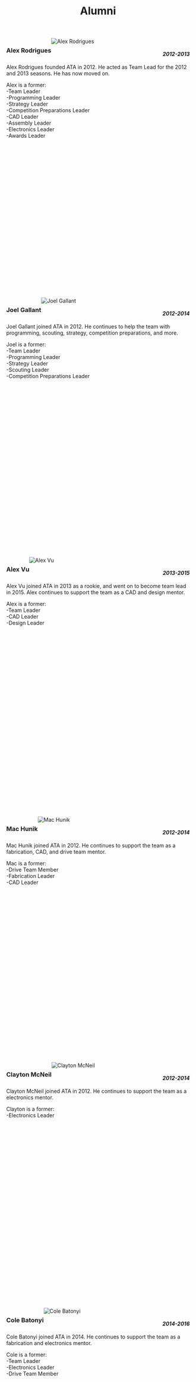 ﻿---
layout: team 
title: Alumni 
---
<div class="container">
	<div class="row">
		<div class="col-sm-4">
			<div class="thumbnail" style="min-height:696px">
				<img class="img-fluid" alt="Alex Rodrigues" src="/resources/img/alumni/alex-rodrigues.jpg">
				<h3 style="padding-left: 5px; float:left">Alex Rodrigues</h3>
				<h4 style="font-style:italic; padding-top:14px; padding-right:5px; float:right">2012-2013</h4>
				<p style="padding-left: 5px; clear:both">Alex Rodrigues founded ATA in 2012. He acted as Team Lead for the 2012 and 2013 seasons. He has now moved on.</p>
				<p style="padding-left:5px">Alex is a former:
					<br>-Team Leader
					<br>-Programming Leader
					<br>-Strategy Leader
					<br>-Competition Preparations Leader
					<br>-CAD Leader
					<br>-Assembly Leader
					<br>-Electronics Leader
					<br>-Awards Leader</p>
			</div>
		</div>
		<div class="col-sm-4">
			<div class="thumbnail" style="min-height:696px">
				<img class="img-fluid" alt="Joel Gallant" src="/resources/img/alumni/joel-gallant.jpg">
				<h3 style="padding-left: 5px; float:left">Joel Gallant</h3>
				<h4 style="font-style:italic; padding-top:14px; padding-right:5px; float:right">2012-2014</h4>
				<p style="padding-left: 5px; clear:both">Joel Gallant joined ATA in 2012. He continues to help the team with programming, scouting, strategy, competition preparations,
					and more.</p>
				<p style="padding-left:5px">Joel is a former:
					<br>-Team Leader
					<br>-Programming Leader
					<br>-Strategy Leader
					<br>-Scouting Leader
					<br>-Competition Preparations Leader</p>
			</div>
		</div>
		<div class="col-sm-4">
			<div class="thumbnail" style="min-height:696px">
				<img class="img-fluid" alt="Alex Vu" src="/resources/img/alumni/alex-vu.png">
				<h3 style="padding-left: 5px; float:left">Alex Vu</h3>
				<h4 style="font-style:italic; padding-top:14px; padding-right:5px; float:right">2013-2015</h4>
				<p style="padding-left: 5px; clear:both">Alex Vu joined ATA in 2013 as a rookie, and went on to become team lead in 2015. Alex continues to support the team as
					a CAD and design mentor.</p>
				<p style="padding-left:5px">Alex is a former:
					<br>-Team Leader
					<br>-CAD Leader
					<br>-Design Leader</p>
			</div>
		</div>
	</div>
	<div class="row">
		<div class="col-sm-4">
			<div class="thumbnail" style="min-height:659px">
				<img class="img-fluid" alt="Mac Hunik" src="/resources/img/alumni/mac-hunik.png">
				<h3 style="padding-left: 5px; float:left">Mac Hunik</h3>
				<h4 style="font-style:italic; padding-top:14px; padding-right:5px; float:right">2012-2014</h4>
				<p style="padding-left: 5px; clear:both">Mac Hunik joined ATA in 2012. He continues to support the team as a fabrication, CAD, and drive team mentor.</p>
				<p style="padding-left:5px">Mac is a former:
					<br>-Drive Team Member
					<br>-Fabrication Leader
					<br>-CAD Leader</p>
			</div>
		</div>
		<div class="col-sm-4">
			<div class="thumbnail" style="min-height:659px">
				<img class="img-fluid" alt="Clayton McNeil" src="/resources/img/alumni/clayton-mcneil.jpg">
				<h3 style="padding-left: 5px; float:left">Clayton McNeil</h3>
				<h4 style="font-style:italic; padding-top:14px; padding-right:5px; float:right">2012-2014</h4>
				<p style="padding-left: 5px; clear:both">Clayton McNeil joined ATA in 2012. He continues to support the team as a electronics mentor.</p>
				<p style="padding-left:5px">Clayton is a former:
					<br>-Electronics Leader</p>
			</div>
		</div>
		<div class="col-sm-4">
			<div class="thumbnail" style="min-height:659px">
				<img class="img-fluid" alt="Cole Batonyi" src="/resources/img/alumni/cole-batonyi.png">
				<h3 style="padding-left: 5px; float:left">Cole Batonyi</h3>
				<h4 style="font-style:italic; padding-top:14px; padding-right:5px; float:right">2014-2016</h4>
				<p style="padding-left: 5px; clear:both">Cole Batonyi joined ATA in 2014. He continues to support the team as a fabrication and electronics mentor.</p>
				<p style="padding-left:5px">Cole is a former:
					<br>-Team Leader
					<br>-Electronics Leader
					<br>-Drive Team Member</p>
			</div>
		</div>
	</div>
	<div class="row">
		<div class="col-sm-4">
			<div class="thumbnail" style="min-height:609px">
				<img class="img-fluid" alt="Britton Baylis-Guiffre" src="/resources/img/alumni/britton-baylis-giuffre.png">
				<h3 style="padding-left: 5px; float:left">Britton Baylis-Guiffre</h3>
				<h4 style="font-style:italic; padding-top:14px; padding-right:5px; float:right">2013-2014</h4>
				<p style="padding-left: 5px; clear:both">Britton Baylis-Guiffre is a former:
					<br>-Team Member</p>
			</div>
		</div>
		<div class="col-sm-4">
			<div class="thumbnail" style="min-height:609px">
				<img class="img-fluid" alt="Chris Lemmon" src="/resources/img/alumni/chris-lemmon.png">
				<h3 style="padding-left: 5px; float:left">Chris Lemmon</h3>
				<h4 style="font-style:italic; padding-top:14px; padding-right:5px; float:right">2012-2014</h4>
				<p style="padding-left: 5px; clear:both">Chris Lemmon is a former:
					<br>-Drive Team Member
					<br>-Assembly Leader</p>
			</div>
		</div>
		<div class="col-sm-4">
			<div class="thumbnail" style="min-height:609px">
				<img class="img-fluid" alt="Denis Trailin" src="/resources/img/alumni/denis-trailin.jpg">
				<h3 style="padding-left: 5px; float:left">Denis Trailin</h3>
				<h4 style="font-style:italic; padding-top:14px; padding-right:5px; float:right">2012-2014</h4>
				<p style="padding-left: 5px; clear:both">Denis Trailin is a former:
					<br>-Awards Leader
					<br>-Scouting Leader
					<br>-Programming Co-leader</p>
			</div>
		</div>
	</div>
</div>